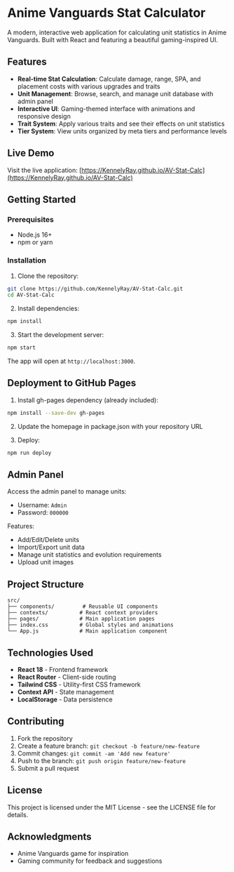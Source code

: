 # Anime Vanguards Stat Calculator

A modern, interactive web application for calculating unit statistics in Anime Vanguards. Built with React and featuring a beautiful gaming-inspired UI.

## Features

- **Real-time Stat Calculation**: Calculate damage, range, SPA, and placement costs with various upgrades and traits
- **Unit Management**: Browse, search, and manage unit database with admin panel
- **Interactive UI**: Gaming-themed interface with animations and responsive design
- **Trait System**: Apply various traits and see their effects on unit statistics
- **Tier System**: View units organized by meta tiers and performance levels

## Live Demo

Visit the live application: [https://KennelyRay.github.io/AV-Stat-Calc](https://KennelyRay.github.io/AV-Stat-Calc)

## Getting Started

### Prerequisites

- Node.js 16+ 
- npm or yarn

### Installation

1. Clone the repository:
```bash
git clone https://github.com/KennelyRay/AV-Stat-Calc.git
cd AV-Stat-Calc
```

2. Install dependencies:
```bash
npm install
```

3. Start the development server:
```bash
npm start
```

The app will open at `http://localhost:3000`.

## Deployment to GitHub Pages


1. Install gh-pages dependency (already included):
```bash
npm install --save-dev gh-pages
```

2. Update the homepage in package.json with your repository URL

3. Deploy:
```bash
npm run deploy
```

## Admin Panel

Access the admin panel to manage units:
- Username: `Admin`
- Password: `000000`

Features:
- Add/Edit/Delete units
- Import/Export unit data
- Manage unit statistics and evolution requirements
- Upload unit images

## Project Structure

```
src/
├── components/         # Reusable UI components
├── contexts/          # React context providers
├── pages/             # Main application pages
├── index.css          # Global styles and animations
└── App.js             # Main application component
```

## Technologies Used

- **React 18** - Frontend framework
- **React Router** - Client-side routing
- **Tailwind CSS** - Utility-first CSS framework
- **Context API** - State management
- **LocalStorage** - Data persistence

## Contributing

1. Fork the repository
2. Create a feature branch: `git checkout -b feature/new-feature`
3. Commit changes: `git commit -am 'Add new feature'`
4. Push to the branch: `git push origin feature/new-feature`
5. Submit a pull request

## License

This project is licensed under the MIT License - see the LICENSE file for details.

## Acknowledgments

- Anime Vanguards game for inspiration
- Gaming community for feedback and suggestions 